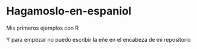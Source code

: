 # Hagamoslo-en-espaniol
Mis primeros ejemplos con R

Y para empezar no puedo escribir la eñe en el encabeza de mi repositorio
